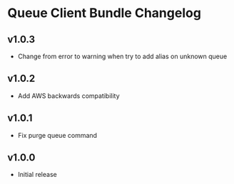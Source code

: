 # Queue Client Bundle Changelog

## v1.0.3

- Change from error to warning when try to add alias on unknown queue

## v1.0.2

- Add AWS backwards compatibility

## v1.0.1

- Fix purge queue command

## v1.0.0

- Initial release

